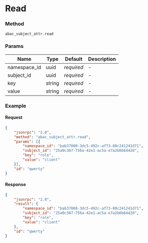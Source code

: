# Read

### Method

```
abac_subject_attr.read
```

### Params

Name         | Type   | Default    | Description
------------ | ------ | ---------- | ------------------
namespace_id | uuid   | _required_ | -
subject_id   | uuid   | _required_ | -
key          | string | _required_ | -
value        | string | _required_ | -

### Example

#### Request

```json
{
    "jsonrpc": "2.0",
    "method": "abac_subject_attr.read",
    "params": [{
        "namespace_id": "bab37008-3dc5-492c-af73-80c241241d71",
        "subject_id": "25a0c367-756a-42e1-ac5a-e7a2b6b64420",
        "key": "role",
        "value": "client"
    }],
    "id": "qwerty"
}
```

#### Response

```json
{
    "jsonrpc": "2.0",
    "result": {
        "namespace_id": "bab37008-3dc5-492c-af73-80c241241d71",
        "subject_id": "25a0c367-756a-42e1-ac5a-e7a2b6b64420",
        "key": "role",
        "value": "client"
    },
    "id": "qwerty"
}
```
